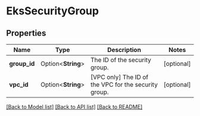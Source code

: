 # EksSecurityGroup

## Properties

Name | Type | Description | Notes
------------ | ------------- | ------------- | -------------
**group_id** | Option<**String**> | The ID of the security group. | [optional]
**vpc_id** | Option<**String**> | [VPC only] The ID of the VPC for the security group. | [optional]

[[Back to Model list]](../README.md#documentation-for-models) [[Back to API list]](../README.md#documentation-for-api-endpoints) [[Back to README]](../README.md)


